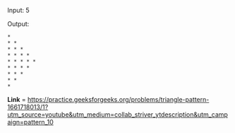 Input: 5

Output:
```
* 
* * 
* * * 
* * * * 
* * * * *
* * * *
* * *
* *
*
```
**Link** = https://practice.geeksforgeeks.org/problems/triangle-pattern-1661718013/1?utm_source=youtube&utm_medium=collab_striver_ytdescription&utm_campaign=pattern_10